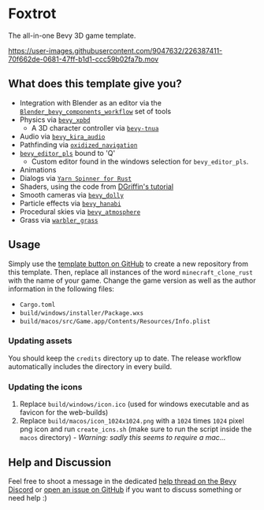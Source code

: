 # Foxtrot

The all-in-one Bevy 3D game template.

https://user-images.githubusercontent.com/9047632/226387411-70f662de-0681-47ff-b1d1-ccc59b02fa7b.mov

## What does this template give you?

- Integration with Blender as an editor via
  the [`Blender_bevy_components_workflow`](https://github.com/kaosat-dev/Blender_bevy_components_workflow) set of tools
- Physics via [`bevy_xpbd`](https://crates.io/crates/bevy_xpbd_3d)
    - A 3D character controller via [`bevy-tnua`](https://crates.io/crates/bevy-tnua)
- Audio via [`bevy_kira_audio`](https://crates.io/crates/bevy_kira_audio)
- Pathfinding via [`oxidized_navigation`](https://crates.io/crates/oxidized_navigation)
- [`bevy_editor_pls`](https://crates.io/crates/bevy_editor_pls) bound to 'Q'
    - Custom editor found in the windows selection for `bevy_editor_pls`.
- Animations
- Dialogs via [`Yarn Spinner for Rust`](https://crates.io/crates/bevy_yarnspinner)
- Shaders, using the code from [DGriffin's tutorial](https://www.youtube.com/watch?v=O6A_nVmpvhc)
- Smooth cameras via [`bevy_dolly`](https://crates.io/crates/bevy_dolly)
- Particle effects via [`bevy_hanabi`](https://crates.io/crates/bevy_hanabi)
- Procedural skies via [`bevy_atmosphere`](https://crates.io/crates/bevy_atmosphere)
- Grass via [`warbler_grass`](https://crates.io/crates/warbler_grass)

## Usage

Simply use the [template button on GitHub](https://github.com/janhohenheim/minecraft_clone_rust/generate) to create a new repository
from this template.
Then, replace all instances of the word `minecraft_clone_rust` with the name of your game. Change the game version as well as the
author information in the following files:

- `Cargo.toml`
- `build/windows/installer/Package.wxs`
- `build/macos/src/Game.app/Contents/Resources/Info.plist`

### Updating assets

You should keep the `credits` directory up to date. The release workflow automatically includes the directory in every
build.

### Updating the icons

1. Replace `build/windows/icon.ico` (used for windows executable and as favicon for the web-builds)
2. Replace `build/macos/icon_1024x1024.png` with a `1024` times `1024` pixel png icon and run `create_icns.sh` (make
   sure to run the script inside the `macos` directory) - _Warning: sadly this seems to require a mac..._

## Help and Discussion

Feel free to shoot a message in the
dedicated [help thread on the Bevy Discord](https://discord.com/channels/691052431525675048/1110648523558506597)
or [open an issue on GitHub](https://github.com/janhohenheim/minecraft_clone_rust/issues/new) if you want to discuss something or
need help :)
